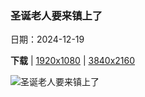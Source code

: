 ### 圣诞老人要来镇上了

日期：2024-12-19

**下载**  |  [1920x1080](https://cn.bing.com/th?id=OHR.SantaClausVillage_ZH-CN1839275027_1920x1080.jpg)  |  [3840x2160](https://cn.bing.com/th?id=OHR.SantaClausVillage_ZH-CN1839275027_UHD.jpg)

![圣诞老人要来镇上了](https://cn.bing.com/th?id=OHR.SantaClausVillage_ZH-CN1839275027_1920x1080.jpg "罗瓦涅米圣诞老人村，拉普兰，芬兰 (© Smelov/Shutterstock)")

